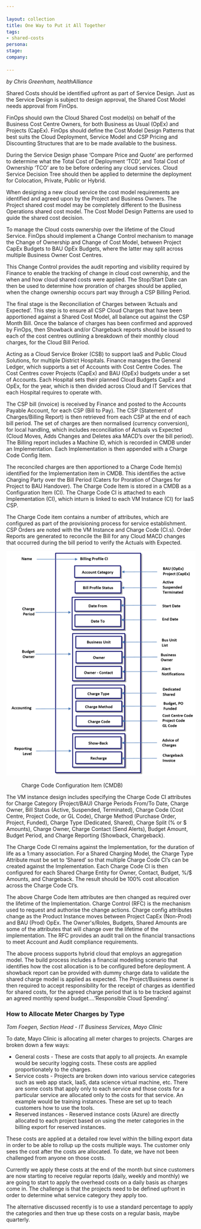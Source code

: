 ```yaml
---

layout: collection
title: One Way to Put it All Together
tags: 
- shared-costs
persona:
stage:
company:

---
```

*by Chris Greenham, healthAlliance*

Shared Costs should be identified upfront as part of Service Design. Just as the Service Design is subject to design approval, the Shared Cost Model needs approval from FinOps.

FinOps should own the Cloud Shared Cost model(s) on behalf of the Business Cost Centre Owners, for both Business as Usual (OpEx) and Projects (CapEx). FinOps should define the Cost Model Design Patterns that best suits the Cloud Deployment, Service Model and CSP Pricing and Discounting Structures that are to be made available to the business.

During the Service Design phase ‘Compare Price and Quote’ are performed to determine what the Total Cost of Deployment ‘TCD’, and Total Cost of Ownership ‘TCO’ are to be before ordering any cloud services.  Cloud Service Decision Tree should then be applied to determine the deployment for Colocation, Private, Public or Hybrid.  

When designing a new cloud service the cost model requirements are identified and agreed upon by the Project and Business Owners. The Project shared cost model may be completely different to the Business Operations shared cost model. The Cost Model Design Patterns are used to guide the shared cost decision.

To manage the Cloud costs ownership over the lifetime of the Cloud Service. FinOps should implement a Change Control mechanism to manage the Change of Ownership and Change of Cost Model, between Project CapEx Budgets to BAU OpEx Budgets, where the latter may split across multiple Business Owner Cost Centres.  

This Change Control provides the audit reporting and visibility required by Finance to enable the tracking of change in cloud cost ownership, and the when and how cloud shared costs were applied. The Stop/Start Date can then be used to determine how proration of charges should be applied, when the change ownership occurs part way through a CSP Billing Period.

The final stage is the Reconciliation of Charges between ‘Actuals and Expected’. This step is to ensure all CSP Cloud Charges that have been apportioned against a Shared Cost Model, all balance out against the CSP Month Bill.  Once the balance of charges has been confirmed and approved by FinOps, then Showback and/or Chargeback reports should be issued to each of the cost centres outlining a breakdown of their monthly cloud charges, for the Cloud Bill Period. 

Acting as a Cloud Service Broker (CSB) to support IaaS and Public Cloud Solutions, for multiple District Hospitals. Finance manages the General Ledger, which supports a set of Accounts with Cost Centre Codes. The Cost Centres cover Projects (CapEx) and BAU (OpEx) budgets under a set of Accounts. Each Hospital sets their planned Cloud Budgets CapEx and OpEx, for the year, which is then divided across Cloud and IT Services that  each Hospital requires to operate with. 

The CSP bill (invoice) is received by Finance and posted to the Accounts Payable Account, for each CSP (Bill to Pay). The CSP (Statement of Charges/Billing Report) is then retrieved from each CSP at the end of each bill period. The set of charges are then normalised (currency conversion), for local handling, which includes reconciliation of Actuals vs Expected (Cloud Moves, Adds Changes and Deletes aka MACD’s over the bill period). The Billing report includes a Machine ID, which is recorded in CMDB under an Implementation. Each Implementation is then appended with a Charge Code Config Item.    

The reconciled charges are then apportioned to a Charge Code Item(s) identified for the Implementation item in CMDB. This identifies the active Charging Party over the Bill Period (Caters for Proration of Charges for Project to BAU Handover). The Charge Code Item is stored in a CMDB as a Configuration Item (CI). The Charge Code CI is attached to each Implementation (CI), which inturn is linked to each VM Instance (CI) for IaaS CSP. 

The Charge Code item contains a number of attributes, which are configured as part of the provisioning process for service establishment. CSP Orders are noted with the VM Instance and Charge Code (CI.s). Order Reports are generated to reconcile the Bill for any Cloud MACD changes that occurred during the bill period to verify the Actuals with Expected.

![](/img/shared-costs/chris-story.png)

<figure>Charge Code Configuration Item (CMDB)</figure>

The VM instance design includes specifying the Charge Code CI attributes for Charge Category (Project/BAU) Charge Periods From/To Date, Charge Owner, Bill Status (Active, Suspended, Terminated), Charge Code (Cost Centre, Project Code, or GL Code), Charge Method (Purchase Order,  Project, Funded), Charge Type (Dedicated, Shared), Charge Split (% or $ Amounts), Charge Owner, Charge Contact (Send Alerts), Budget Amount, Budget Period, and Charge Reporting (Showback, Chargeback).

The Charge Code CI remains against the Implementation, for the duration of life as a 1:many association. For a Shared Charging Model, the Charge Type Attribute must be set to ‘Shared’ so that multiple Charge Code CI’s can be created against the Implementation.  Each Charge Code CI is then configured for each Shared Charge Entity for Owner, Contact, Budget, %/$ Amounts, and Chargeback. The result should be 100% cost allocation across the Charge Code CI’s.

The above Charge Code Item attributes are then changed as required over the lifetime of the Implementation. Charge Control (RFC) is the mechanism used to request and authorise the change actions.  Charge config attributes change as the Product Instance moves between Project CapEx (Non-Prod) and BAU (Prod) OpEx. The Owner's/Roles, Budgets, Shared Amounts are some of the attributes that will change over the lifetime of the implementation. The RFC provides an audit trail on the financial transactions to meet Account and Audit compliance requirements.  

The above process supports hybrid cloud that employs an aggregation model. The build process includes a financial modelling scenario that identifies how the cost allocation is to be configured before deployment. A showback report can be provided with dummy charge data to validate the shared charge model is applied as expected. The Project/Business owner is then required to accept responsibility for the receipt of charges as identified for shared costs, for the agreed charge period that is to be tracked against an agreed monthly spend budget….’Responsible Cloud Spending’.

### How to Allocate Meter Charges by Type
*Tom Foegen, Section Head - IT Business Services, Mayo Clinic*

To date, Mayo Clinic is allocating all meter charges to projects. Charges are broken down a few ways:
* General costs - These are costs that apply to all projects. An example would be security logging costs.  These costs are applied proportionately to the charges.
* Service costs - Projects are broken down into various service categories such as web app stack, IaaS, data science virtual machine, etc. There are some costs that apply only to each service and those costs for a particular service are allocated only to the costs for that service. An example would be training instances. These are set up to teach customers how to use the tools.
* Reserved instances - Reserved instance costs (Azure) are directly allocated to each project based on using the meter categories in the billing export for reserved instances.

These costs are applied at a detailed row level within the billing export data in order to be able to rollup up the costs multiple ways. The customer only sees the cost after the costs are allocated. To date, we have not been challenged from anyone on those costs.

Currently we apply these costs at the end of the month but since customers are now starting to receive regular reports (daily, weekly and monthly) we are going to start to apply the overhead costs on a daily basis as charges come in.  The challenge is that the projects need to be defined upfront in order to determine what service category they apply too.

The alternative discussed recently is to use a standard percentage to apply the categories and then true up these costs on a regular basis, maybe quarterly.